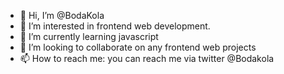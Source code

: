 - 👋 Hi, I’m @BodaKola
- 👀 I’m interested in frontend web development.
- 🌱 I’m currently learning javascript
- 💞️ I’m looking to collaborate on any frontend web projects
- 📫 How to reach me: you can reach me via twitter @Bodakola

<!---
BodaKola/BodaKola is a ✨ special ✨ repository because its `README.md` (this file) appears on your GitHub profile.
You can click the Preview link to take a look at your changes.
--->
